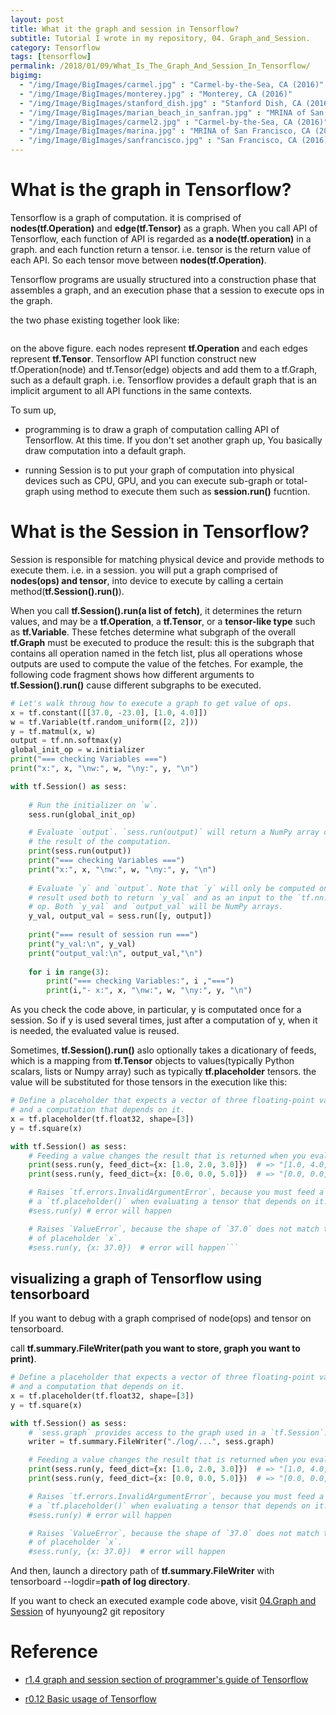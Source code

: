 ```yaml
---
layout: post
title: What it the graph and session in Tensorflow?
subtitle: Tutorial I wrote in my repository, 04. Graph_and_Session.
category: Tensorflow
tags: [tensorflow]
permalink: /2018/01/09/What_Is_The_Graph_And_Session_In_Tensorflow/
bigimg: 
  - "/img/Image/BigImages/carmel.jpg" : "Carmel-by-the-Sea, CA (2016)"
  - "/img/Image/BigImages/monterey.jpg" : "Monterey, CA (2016)"
  - "/img/Image/BigImages/stanford_dish.jpg" : "Stanford Dish, CA (2016)"
  - "/img/Image/BigImages/marian_beach_in_sanfran.jpg" : "MRINA of San Francisco, CA (2016)"
  - "/img/Image/BigImages/carmel2.jpg" : "Carmel-by-the-Sea, CA (2016)"
  - "/img/Image/BigImages/marina.jpg" : "MRINA of San Francisco, CA (2016)"
  - "/img/Image/BigImages/sanfrancisco.jpg" : "San Francisco, CA (2016)"
---
```


<!-- from https://github.com/hyunyoung2/hyunyoung2_Machine_Learning/blob/master/Tutorial/Tensorflow/01.BasicTensorflow/04.Graph_and_Session.ipynb -->

# What is the graph in Tensorflow?

Tensorflow is a graph of computation. it is comprised of **nodes(tf.Operation)** and **edge(tf.Tensor)** as a graph. When you call API of Tensorflow, each function of API is regarded as **a node(tf.operation)** in a graph. and each function return a tensor. i.e. tensor is the return value of each API. So each tensor move between **nodes(tf.Operation)**.

Tensorflow programs are usually structured into a construction phase that assembles a graph, and an execution phase that a session to execute ops in the graph. 

the two phase existing together look like:

<p align="center">
<img scr="https://raw.githubusercontent.com/hyunyoung2/hyunyoung2_Machine_Learning/master/Tutorial/Tensorflow/01.BasicTensorflow/images/04.Graph_and_Session/tensors_flowing.gif">
</p>

on the above figure. each nodes represent **tf.Operation** and each edges represent **tf.Tensor**. Tensorflow API function construct new tf.Operation(node) and tf.Tensor(edge) objects and add them to a tf.Graph, such as a default graph. i.e. Tensorflow provides a default graph that is an implicit argument to all API functions in the same contexts. 

To sum up, 

  - programming is to draw a graph of computation calling API of Tensorflow. At this time. If you don't set another graph up, You basically draw computation into a default graph.
  
  - running Session is to put your graph of computation into physical devices such as CPU, GPU, and you can execute sub-graph or total-graph using method to execute them such as **session.run()** fucntion. 

# What is the Session in Tensorflow?

Session is responsible for matching physical device and provide methods to execute them. i.e. in a session. you will put a graph comprised of **nodes(ops) and tensor**, into device to execute by calling a certain method(**tf.Session().run()**). 

When you call **tf.Session().run(a list of fetch)**, it determines the return values, and may be a **tf.Operation**, a **tf.Tensor**, or a **tensor-like type** such as **tf.Variable**. These fetches determine what subgraph of the overall **tf.Graph** must be executed to produce the result: this is the subgraph that contains all operation named in the fetch list, plus all operations whose outputs are used to compute the value of the fetches. For example, the following code fragment shows how different arguments to **tf.Session().run()** cause different subgraphs to be executed.

```python
# Let's walk throug how to execute a graph to get value of ops.
x = tf.constant([[37.0, -23.0], [1.0, 4.0]])
w = tf.Variable(tf.random_uniform([2, 2]))
y = tf.matmul(x, w)
output = tf.nn.softmax(y)
global_init_op = w.initializer
print("=== checking Variables ===")
print("x:", x, "\nw:", w, "\ny:", y, "\n")

with tf.Session() as sess:
    
    # Run the initializer on `w`.
    sess.run(global_init_op)

    # Evaluate `output`. `sess.run(output)` will return a NumPy array containing
    # the result of the computation.
    print(sess.run(output))
    print("=== checking Variables ===")
    print("x:", x, "\nw:", w, "\ny:", y, "\n")
    
    # Evaluate `y` and `output`. Note that `y` will only be computed once, and its
    # result used both to return `y_val` and as an input to the `tf.nn.softmax()`
    # op. Both `y_val` and `output_val` will be NumPy arrays.
    y_val, output_val = sess.run([y, output])
    
    print("=== result of session run ===")
    print("y_val:\n", y_val)
    print("output_val:\n", output_val,"\n")
    
    for i in range(3):
        print("=== checking Variables:", i ,"===")
        print(i,"- x:", x, "\nw:", w, "\ny:", y, "\n")
```

As you check the code above, in particular, y is computated once for a session. So if y is used several times, just after a computation of y, when it is needed, the evaluated value is reused.

Sometimes, **tf.Session().run()** aslo optionally takes a dicationary of feeds, which is a mapping from **tf.Tensor** objects to values(typically Python scalars, lists or Numpy array) such as typically **tf.placeholder** tensors. the value will be substituted for those tensors in the execution like this:

```python
# Define a placeholder that expects a vector of three floating-point values,
# and a computation that depends on it.
x = tf.placeholder(tf.float32, shape=[3])
y = tf.square(x)

with tf.Session() as sess:
    # Feeding a value changes the result that is returned when you evaluate `y`.
    print(sess.run(y, feed_dict={x: [1.0, 2.0, 3.0]})  # => "[1.0, 4.0, 9.0]"
    print(sess.run(y, feed_dict={x: [0.0, 0.0, 5.0]})  # => "[0.0, 0.0, 25.0]"

    # Raises `tf.errors.InvalidArgumentError`, because you must feed a value for
    # a `tf.placeholder()` when evaluating a tensor that depends on it.
    #sess.run(y) # error will happen

    # Raises `ValueError`, because the shape of `37.0` does not match the shape
    # of placeholder `x`.
    #sess.run(y, {x: 37.0})  # error will happen```
```
## visualizing a graph of Tensorflow using tensorboard

If you want to debug with a graph comprised of node(ops) and tensor on tensorboard. 

call **tf.summary.FileWriter(path you want to store,  graph you want to print)**.

```python
# Define a placeholder that expects a vector of three floating-point values,
# and a computation that depends on it.
x = tf.placeholder(tf.float32, shape=[3])
y = tf.square(x)

with tf.Session() as sess:
    # `sess.graph` provides access to the graph used in a `tf.Session`.
    writer = tf.summary.FileWriter("./log/...", sess.graph)

    # Feeding a value changes the result that is returned when you evaluate `y`.
    print(sess.run(y, feed_dict={x: [1.0, 2.0, 3.0]})  # => "[1.0, 4.0, 9.0]"
    print(sess.run(y, feed_dict={x: [0.0, 0.0, 5.0]})  # => "[0.0, 0.0, 25.0]"

    # Raises `tf.errors.InvalidArgumentError`, because you must feed a value for
    # a `tf.placeholder()` when evaluating a tensor that depends on it.
    #sess.run(y) # error will happen

    # Raises `ValueError`, because the shape of `37.0` does not match the shape
    # of placeholder `x`.
    #sess.run(y, {x: 37.0})  # error will happen
```

And then, launch a directory path of **tf.summary.FileWriter** with tensorboard --logdir=**path of log directory**.

If you want to check an executed example code above, visit [04.Graph and Session](https://github.com/hyunyoung2/hyunyoung2_Machine_Learning/blob/master/Tutorial/Tensorflow/01.BasicTensorflow/04.Graph_and_Session.ipynb) of hyunyoung2 git repository

# Reference

  - [r1.4 graph and session section of programmer's guide of Tensorflow](https://www.tensorflow.org/programmers_guide/graphs)
  
  - [r0.12 Basic usage of Tensorflow](https://www.tensorflow.org/versions/r0.12/get_started/basic_usage)
